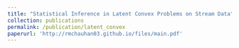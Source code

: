 ```yaml
---
title: "Statistical Inference in Latent Convex Problems on Stream Data"
collection: publications
permalink: /publication/latent_convex
paperurl: 'http://rmchauhan03.github.io/files/main.pdf'
---
```

